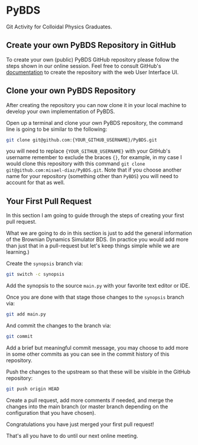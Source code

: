 # PyBDS

Git Activity for Colloidal Physics Graduates.

## Create your own PyBDS Repository in GitHub

To create your own (public) PyBDS GitHub repository please follow the steps shown in our
online session. Feel free to consult GitHub's [documentation](https://docs.github.com/en/repositories/creating-and-managing-repositories/creating-a-new-repository#creating-a-new-repository-from-the-web-ui) to create the repository with the web User Interface UI.

## Clone your own PyBDS Repository

After creating the repository you can now clone it in your local machine to develop your
own implementation of PyBDS.

Open up a terminal and clone your own PyBDS repository, the command line is going to be
similar to the following:

```sh
git clone git@github.com:{YOUR_GITHUB_USERNAME}/PyBDS.git
```

you will need to replace `{YOUR_GITHUB_USERNAME}` with your GitHub's username remember to exclude the braces `{}`, for example, in my case I would clone this repository with this
command `git clone git@github.com:misael-diaz/PyBDS.git`. Note that if you choose another
name for your repository (something other than `PyBDS`) you will need to account for
that as well.

## Your First Pull Request

In this section I am going to guide through the steps of creating your first pull
request.

What we are going to do in this section is just to add the general information
of the Brownian Dynamics Simulator BDS. (In practice you would add more than just
that in a pull-request but let's keep things simple while we are learning.)

Create the `synopsis` branch via:

```sh
git switch -c synopsis
```

Add the synopsis to the source `main.py` with your favorite text editor or IDE.

Once you are done with that stage those changes to the `synopsis` branch via:

```sh
git add main.py
```

And commit the changes to the branch via:

```sh
git commit
```

Add a brief but meaningful commit message, you may choose to add more in some other
commits as you can see in the commit history of this repository.

Push the changes to the upstream so that these will be visible in the GitHub repository:

```sh
git push origin HEAD
```

Create a pull request, add more comments if needed, and merge the changes into the
main branch (or master branch depending on the configuration that you have chosen).

Congratulations you have just merged your first pull request!

That's all you have to do until our next online meeting.
